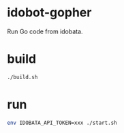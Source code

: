 # idobot-gopher

Run Go code from idobata.

# build

```sh
./build.sh
```

# run

```sh
env IDOBATA_API_TOKEN=xxx ./start.sh
```
